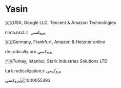 # Yasin


🇺🇸USA, Google LLC, Tencent & Amazon Technologies

nima.nscl.ir ‌      پروکسی



🇩🇪Germany, Frankfurt, Amazon & Hetzner online

de.radically.pro‌      پروکسی



🇹🇷Turkey, Istanbul, Stark Industries Solutions LTD


turk.radicalization.ir‌   پروکسی

پروکسی![1000055393](https://github.com/user-attachments/assets/9472d662-a3cf-4717-97aa-e841a644b14d)






